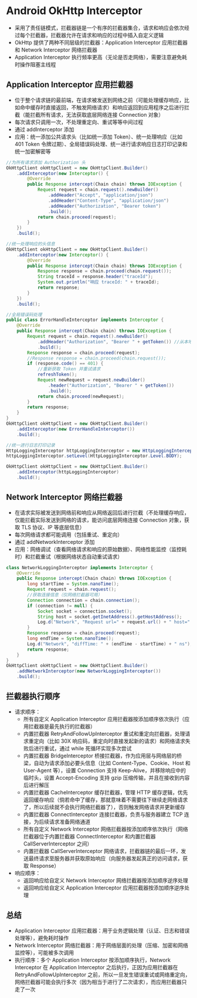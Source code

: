 # Android OkHttp Interceptor
- 采用了责任链模式，拦截器链是一个有序的拦截器集合，请求和响应会依次经过每个拦截器，拦截器允许在请求和响应的过程中插入自定义逻辑
- OkHttp 提供了两种不同层级的拦截器：Application Interceptor 应用拦截器和 Network Interceptor 网络拦截器
- Application Interceptor 执行频率更高（无论是否走网络），需要注意避免耗时操作阻塞主线程


## Application Interceptor 应用拦截器
- 位于整个请求链的最前端，在请求被发送到网络之前（可能处理缓存响应，比如命中缓存时直接返回，不触发网络请求）和响应返回到应用程序之后进行拦截（能拦截所有请求，无法获取底层网络连接 Connection 对象）
- 每次请求只调用一次，不处理重定向、重试等等中间过程
- 通过 addInterceptor 添加
- 应用：统一添加公共请求头（比如统一添加 Token）、统一处理响应（比如 401 Token 令牌过期）、全局错误码处理、统一进行请求响应日志打印记录和统一加密解密等

```java
//为所有请求添加 Authorization 头
OkHttpClient okHttpClient = new OkHttpClient.Builder()
    .addInterceptor(new Interceptor() {
        @Override
        public Response intercept(Chain chain) throws IOException {
            Request request = chain.request().newBuilder()
                .addHeader("Accept", "application/json")
                .addHeader("Content-Type", "application/json")
                .addHeader("Authorization", "Bearer token")
                .build();
            return chain.proceed(request);
        }
    })
    .build();
```

```java
//统一处理响应的头信息
OkHttpClient okHttpClient = new OkHttpClient.Builder()
    .addInterceptor(new Interceptor() {
        @Override
        public Response intercept(Chain chain) throws IOException {
            Response response = chain.proceed(chain.request());
            String traceId = response.header("traceId");
            System.out.println("响应 traceId: " + traceId);
            return response;
        }
    })
    .build();
```

```java
//全局错误码处理
public class ErrorHandleInterceptor implements Interceptor {
    @Override
    public Response intercept(Chain chain) throws IOException {
        Request request = chain.request().newBuilder()
            .addHeader("Authorization", "Bearer " + getToken()) //从本地获取 Token
            .build();
        Response response = chain.proceed(request);
        //Response response = chain.proceed(chain.request());
        if (response.code() == 401) {
            //重新获取 Token 并重试请求
            refreshToken();
            Request newRequest = request.newBuilder()
                .header("Authorization", "Bearer " + getToken())
                .build();
            return chain.proceed(newRequest);
        }
        return response;
    }
}
OkHttpClient okHttpClient = new OkHttpClient.Builder()
    .addInterceptor(new ErrorHandleInterceptor())
    .build();
```

```java
//统一进行日志打印记录
HttpLoggingInterceptor httpLoggingInterceptor = new HttpLoggingInterceptor();
httpLoggingInterceptor.setLevel(HttpLoggingInterceptor.Level.BODY);

OkHttpClient okHttpClient = new OkHttpClient.Builder()
    .addInterceptor(httpLoggingInterceptor)
    .build();
```

## Network Interceptor 网络拦截器
- 在请求实际被发送到网络前和响应从网络返回后进行拦截（不处理缓存响应，仅能拦截实际发送到网络的请求，能访问底层网络连接 Connection 对象，获取 TLS 协议、IP 等底层信息）
- 每次网络请求都可能调用（包括重试、重定向）
- 通过 addNetworkInterceptor 添加
- 应用：网络调试（查看网络请求和响应的原始数据）、网络性能监控（监控耗时）和拦截重试（根据网络状态自动重试请求）

```java
class NetworkLoggingInterceptor implements Interceptor {
    @Override
    public Response intercept(Chain chain) throws IOException {
        long startTime = System.nanoTime();
        Request request = chain.request();
        //获取连接信息（仅网络拦截器可用）
        Connection connection = chain.connection();
        if (connection != null) {
            Socket socket = connection.socket();
            String host = socket.getInetAddress().getHostAddress();
            Log.d("Network", "Request url=" + request.url() + " host=" + host);
        }
        Response response = chain.proceed(request);
        long endTime = System.nanoTime();
        Log.d("Network", "diffTime: " + (endTime - startTime) + " ns");
        return response;
    }
}
OkHttpClient okHttpClient = new OkHttpClient.Builder()
    .addNetworkInterceptor(new NetworkLoggingInterceptor())
    .build();
```

## 拦截器执行顺序
- 请求顺序：
    - 所有自定义 Application Interceptor 应用拦截器按添加顺序依次执行（应用拦截器是最先执行的拦截器）
    - 内置拦截器 RetryAndFollowUpInterceptor 重试和重定向拦截器，处理请求重定向（比如 30X 响应码，重定向时直接发起新的请求）和网络请求失败后进行重试，通过 while 死循环实现多次尝试
    - 内置拦截器 BridgeInterceptor 桥接拦截器，作为应用层与网络层的桥梁，自动为请求添加必要头信息（比如 Content-Type、Cookie、Host 和 User-Agent 等），设置 Connection 支持 Keep-Alive，并移除响应中的临时头，设置 Accept-Encoding 支持 gzip 压缩传输，并且在接收到内容后进行解压
    - 内置拦截器 CacheInterceptor 缓存拦截器，管理 HTTP 缓存逻辑，优先返回缓存响应（倘若命中了缓存，那就意味着不需要往下继续走网络请求了，所以后续就不会执行网络拦截器了），否则触发网络请求并更新缓存
    - 内置拦截器 ConnectInterceptor 连接拦截器，负责与服务器建立 TCP 连接，为后续请求准备网络通道
    - 所有自定义 Network Interceptor 网络拦截器按添加顺序依次执行（网络拦截器位于内置拦截器 ConnectInterceptor 和内置拦截器 CallServerInterceptor 之间）
    - 内置拦截器 CallServerInterceptor 网络请求，拦截器链的最后一环，发送最终请求至服务器并获取原始响应（向服务器发起真正的访问请求，获取 Response）
- 响应顺序：
    - 返回响应给自定义 Network Interceptor 网络拦截器按添加顺序逆序处理
    - 返回响应给自定义 Application Interceptor 应用拦截器按添加顺序逆序处理

## 总结
- Application Interceptor 应用拦截器：用于业务逻辑处理（认证、日志和错误处理等），避免耗时操作
- Network Interceptor 网络拦截器：用于网络层面的处理（压缩、加密和网络监控等），可能被多次调用
- 执行顺序：多个 Application Interceptor 按添加顺序执行，Network Interceptor 在 Application Interceptor 之后执行，正因为应用拦截器在 RetryAndFollowUpInterceptor 之前，所以一旦发生错误重试或网络重定向，网络拦截器可能会执行多次（因为相当于进行了二次请求），而应用拦截器只走了一次